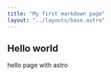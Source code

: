 ```yaml
---
title: "My first markdown page"
layout: "../layouts/base.astro"
---
```


## Hello world

hello page with astro